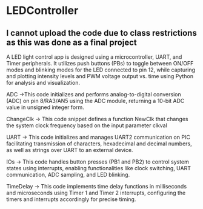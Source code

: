 # LEDController
## I cannot upload the code due to class restrictions as this was done as a final project 
A LED light control app is designed using a microcontroller, UART, and Timer peripherals. It utilizes push buttons (PBs) to toggle between ON/OFF modes and blinking modes for the LED connected to pin 12, while capturing and plotting intensity levels and PWM voltage output vs. time using Python for analysis and visualization. 

ADC ->This code initializes and
performs analog-to-digital conversion
(ADC) on pin 8/RA3/AN5 using the
ADC module, returning a 10-bit ADC
value in unsigned integer form.

ChangeClk -> This code snippet
defines a function NewClk that
changes the system clock frequency
based on the input parameter clkval

UART -> This code initializes and
manages UART2 communication on
PIC facilitating transmission of
characters, hexadecimal and decimal
numbers, as well as strings over
UART to an external device.

IOs -> This code handles button
presses (PB1 and PB2) to control
system states using interrupts,
enabling functionalities like clock
switching, UART communication,
ADC sampling, and LED blinking.

TimeDelay -> This code implements
time delay functions in milliseconds
and microseconds using Timer 1 and
Timer 2 interrupts, configuring the
timers and interrupts accordingly
for precise timing.
